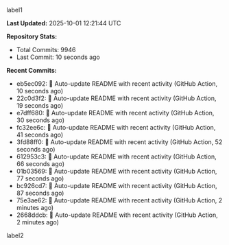 
label1 
<!-- ACTIVITY_START -->
**Last Updated:** 2025-10-01 12:21:44 UTC

**Repository Stats:**
- Total Commits: 9946
- Last Commit: 10 seconds ago

**Recent Commits:**
- eb5ec092: 🤖 Auto-update README with recent activity (GitHub Action, 10 seconds ago)
- 22c0d3f2: 🤖 Auto-update README with recent activity (GitHub Action, 19 seconds ago)
- e7dff680: 🤖 Auto-update README with recent activity (GitHub Action, 30 seconds ago)
- fc32ee6c: 🤖 Auto-update README with recent activity (GitHub Action, 41 seconds ago)
- 3fd88ff0: 🤖 Auto-update README with recent activity (GitHub Action, 52 seconds ago)
- 612953c3: 🤖 Auto-update README with recent activity (GitHub Action, 66 seconds ago)
- 01b03569: 🤖 Auto-update README with recent activity (GitHub Action, 77 seconds ago)
- bc926cd7: 🤖 Auto-update README with recent activity (GitHub Action, 87 seconds ago)
- 75e3ae62: 🤖 Auto-update README with recent activity (GitHub Action, 2 minutes ago)
- 2668ddcb: 🤖 Auto-update README with recent activity (GitHub Action, 2 minutes ago)
<!-- ACTIVITY_END -->

label2
